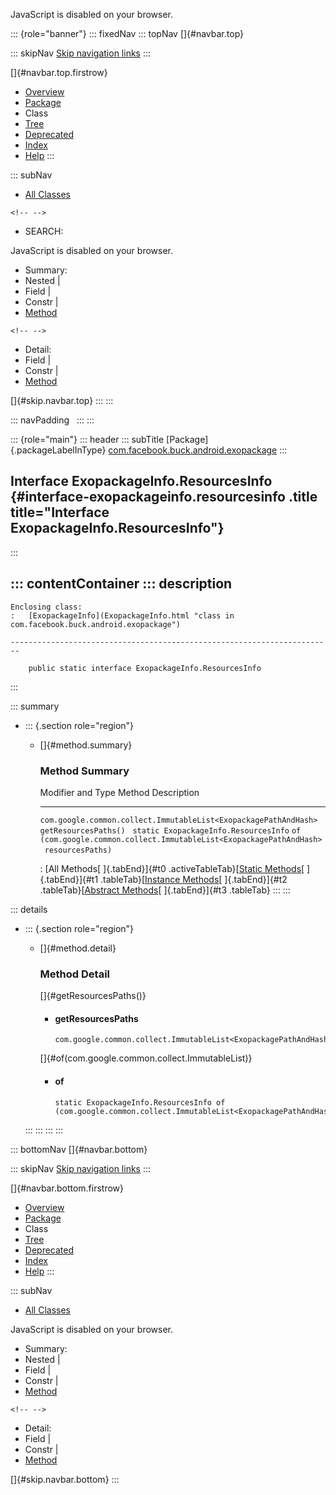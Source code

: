<div>

JavaScript is disabled on your browser.

</div>

::: {role="banner"}
::: fixedNav
::: topNav
[]{#navbar.top}

::: skipNav
[Skip navigation links](#skip.navbar.top "Skip navigation links")
:::

[]{#navbar.top.firstrow}

-   [Overview](../../../../../index.html)
-   [Package](package-summary.html)
-   Class
-   [Tree](package-tree.html)
-   [Deprecated](../../../../../deprecated-list.html)
-   [Index](../../../../../index-all.html)
-   [Help](../../../../../help-doc.html)
:::

::: subNav
-   [All Classes](../../../../../allclasses.html)

```{=html}
<!-- -->
```
-   SEARCH:

<div>

<div>

JavaScript is disabled on your browser.

</div>

</div>

<div>

-   Summary: 
-   Nested \| 
-   Field \| 
-   Constr \| 
-   [Method](#method.summary)

```{=html}
<!-- -->
```
-   Detail: 
-   Field \| 
-   Constr \| 
-   [Method](#method.detail)

</div>

[]{#skip.navbar.top}
:::
:::

::: navPadding
 
:::
:::

::: {role="main"}
::: header
::: subTitle
[Package]{.packageLabelInType} [com.facebook.buck.android.exopackage](package-summary.html)
:::

## Interface ExopackageInfo.ResourcesInfo {#interface-exopackageinfo.resourcesinfo .title title="Interface ExopackageInfo.ResourcesInfo"}
:::

::: contentContainer
::: description
-   

    Enclosing class:
    :   [ExopackageInfo](ExopackageInfo.html "class in com.facebook.buck.android.exopackage")

    ------------------------------------------------------------------------

        public static interface ExopackageInfo.ResourcesInfo
:::

::: summary
-   ::: {.section role="region"}
    -   []{#method.summary}

        ### Method Summary

          Modifier and Type                                                  Method                                                                                Description
          ------------------------------------------------------------------ ------------------------------------------------------------------------------------- -------------
          `com.google.common.collect.ImmutableList<ExopackagePathAndHash>`   `getResourcesPaths()`                                                                  
          `static ExopackageInfo.ResourcesInfo`                              `of​(com.google.common.collect.ImmutableList<ExopackagePathAndHash> resourcesPaths)`    

          : [All Methods[ ]{.tabEnd}]{#t0 .activeTableTab}[[Static
          Methods](javascript:show(1);)[ ]{.tabEnd}]{#t1
          .tableTab}[[Instance
          Methods](javascript:show(2);)[ ]{.tabEnd}]{#t2
          .tableTab}[[Abstract
          Methods](javascript:show(4);)[ ]{.tabEnd}]{#t3 .tableTab}
    :::
:::

::: details
-   ::: {.section role="region"}
    -   []{#method.detail}

        ### Method Detail

        []{#getResourcesPaths()}

        -   #### getResourcesPaths

            ``` methodSignature
            com.google.common.collect.ImmutableList<ExopackagePathAndHash> getResourcesPaths()
            ```

        []{#of(com.google.common.collect.ImmutableList)}

        -   #### of

            ``` methodSignature
            static ExopackageInfo.ResourcesInfo of​(com.google.common.collect.ImmutableList<ExopackagePathAndHash> resourcesPaths)
            ```
    :::
:::
:::
:::

::: bottomNav
[]{#navbar.bottom}

::: skipNav
[Skip navigation links](#skip.navbar.bottom "Skip navigation links")
:::

[]{#navbar.bottom.firstrow}

-   [Overview](../../../../../index.html)
-   [Package](package-summary.html)
-   Class
-   [Tree](package-tree.html)
-   [Deprecated](../../../../../deprecated-list.html)
-   [Index](../../../../../index-all.html)
-   [Help](../../../../../help-doc.html)
:::

::: subNav
-   [All Classes](../../../../../allclasses.html)

<div>

<div>

JavaScript is disabled on your browser.

</div>

</div>

<div>

-   Summary: 
-   Nested \| 
-   Field \| 
-   Constr \| 
-   [Method](#method.summary)

```{=html}
<!-- -->
```
-   Detail: 
-   Field \| 
-   Constr \| 
-   [Method](#method.detail)

</div>

[]{#skip.navbar.bottom}
:::
